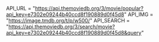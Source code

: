API_URL = "https://api.themoviedb.org/3/movie/popular?api_key=e7302e09244b40ccd8f190889d0f45d8"
API_IMG = "https://image.tmdb.org/t/p/w500/"
API_SEARCH = "https://api.themoviedb.org/3/search/movie?api_key=e7302e09244b40ccd8f190889d0f45d8&query"